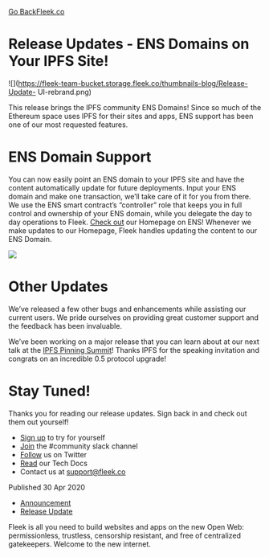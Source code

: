 [Go Back](../../)[Fleek.co](https://Fleek.co)

# Release Updates - ENS Domains on Your IPFS Site!

![](https://fleek-team-bucket.storage.fleek.co/thumbnails-blog/Release-Update-
UI-rebrand.png)

This release brings the IPFS community ENS Domains! Since so much of the
Ethereum space uses IPFS for their sites and apps, ENS support has been one of
our most requested features.

# ENS Domain Support

You can now easily point an ENS domain to your IPFS site and have the content
automatically update for future deployments. Input your ENS domain and make
one transaction, we’ll take care of it for you from there. We use the ENS
smart contract’s “controller” role that keeps you in full control and
ownership of your ENS domain, while you delegate the day to day operations to
Fleek. [Check out](https://fleekhq.eth/) our Homepage on ENS! Whenever we make
updates to our Homepage, Fleek handles updating the content to our ENS Domain.

![](../../e3b0057829ffc34255f34551fb235706/ENSDomains.gif)

# Other Updates

We’ve released a few other bugs and enhancements while assisting our current
users. We pride ourselves on providing great customer support and the feedback
has been invaluable.

We’ve been working on a major release that you can learn about at our next
talk at the [IPFS Pinning Summit](https://ipfspinningsummit.com/)! Thanks IPFS
for the speaking invitation and congrats on an incredible 0.5 protocol
upgrade!

# Stay Tuned!

Thanks you for reading our release updates. Sign back in and check out them
out yourself!

  * [Sign up](https://app.fleek.co) to try for yourself
  * [Join](https://slack.fleek.co/) the #community slack channel
  * [Follow](https://twitter.com/FleekHQ) us on Twitter
  * [Read](https://docs.fleek.co/) our Tech Docs
  * Contact us at support@fleek.co

Published 30 Apr 2020

  * [Announcement](../../tag/announcement/)
  * [Release Update](../../tag/release-update/)

Fleek is all you need to build websites and apps on the new Open Web:
permissionless, trustless, censorship resistant, and free of centralized
gatekeepers. Welcome to the new internet.[](https://www.twitter.com/FleekHQ)


